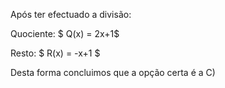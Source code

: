Após ter efectuado a divisão: 

Quociente: $ Q(x) = 2x+1$

Resto: $ R(x) = -x+1 $

Desta forma concluimos que a opção certa é a C)

